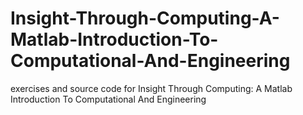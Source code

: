 # Insight-Through-Computing-A-Matlab-Introduction-To-Computational-And-Engineering
exercises and source code for Insight Through Computing: A Matlab Introduction To Computational And Engineering
